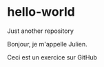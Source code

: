 # hello-world
Just another repository

Bonjour, je m'appelle Julien.

Ceci est un exercice sur GitHub
